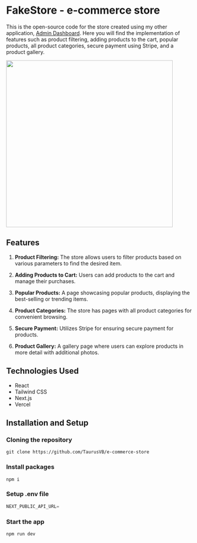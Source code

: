 # FakeStore - e-commerce store

This is the open-source code for the store created using my other application, [Admin Dashboard](https://github.com/TaurusVB/e-commerce-admin-dashboard). Here you will find the implementation of features such as product filtering, adding products to the cart, popular products, all product categories, secure payment using Stripe, and a product gallery.


<div align="left">
  <img height="450" src="https://res.cloudinary.com/dvlinx4rz/image/upload/v1701017786/e-commerce-store_uuvsnr.png"  />
</div>

###

## Features

1. **Product Filtering:** The store allows users to filter products based on various parameters to find the desired item.

2. **Adding Products to Cart:** Users can add products to the cart and manage their purchases.

3. **Popular Products:** A page showcasing popular products, displaying the best-selling or trending items.

4. **Product Categories:** The store has pages with all product categories for convenient browsing.

5. **Secure Payment:** Utilizes Stripe for ensuring secure payment for products.

6. **Product Gallery:** A gallery page where users can explore products in more detail with additional photos.

 ## Technologies Used

- React
- Tailwind CSS
- Next.js
- Vercel

## Installation and Setup

### Cloning the repository

```shell
git clone https://github.com/TaurusVB/e-commerce-store
```

### Install packages

```shell
npm i
```

### Setup .env file

```js
NEXT_PUBLIC_API_URL=
```

### Start the app

```shell
npm run dev
```
